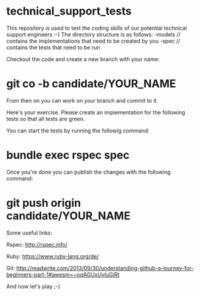 technical_support_tests
=======================
This repository is used to test the coding skills of our potential technical support engineers :-)
The directory structure is as follows:
-models // contains the implementations that need to be created by you
-spec   // contains the tests that need to be run

Checkout the code and create a new branch with your name:
# git co -b candidate/YOUR_NAME

From then on you can work on your branch and commit to it.

Here's your exercise.
Please create an implementation for the following tests so that all tests are green.

You can start the tests by running the followig command:
# bundle exec rspec spec

Once you're done you can publish the changes with the following command:
# git push origin candidate/YOUR_NAME


Some useful links:

Rspec: http://rspec.info/

Ruby: https://www.ruby-lang.org/de/

Git: http://readwrite.com/2013/09/30/understanding-github-a-journey-for-beginners-part-1#awesm=~oqAGUxUyluGiRt


And now let's play ;-)
